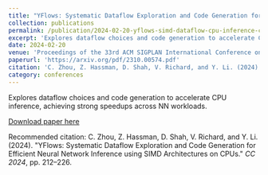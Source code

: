 ```yaml
---
title: "YFlows: Systematic Dataflow Exploration and Code Generation for Efficient Neural Network Inference using SIMD Architectures on CPUs"
collection: publications
permalink: /publication/2024-02-20-yflows-simd-dataflow-cpu-inference-cc2024
excerpt: 'Explores dataflow choices and code generation to accelerate CPU inference, achieving strong speedups across NN workloads.'
date: 2024-02-20
venue: 'Proceedings of the 33rd ACM SIGPLAN International Conference on Compiler Construction (CC 2024)'
paperurl: 'https://arxiv.org/pdf/2310.00574.pdf'
citation: 'C. Zhou, Z. Hassman, D. Shah, V. Richard, and Y. Li. (2024). &quot;YFlows: Systematic Dataflow Exploration and Code Generation for Efficient Neural Network Inference using SIMD Architectures on CPUs.&quot; <i>CC 2024</i>, pp. 212–226.'
category: conferences
---
```

Explores dataflow choices and code generation to accelerate CPU inference, achieving strong speedups across NN workloads.

[Download paper here](https://arxiv.org/pdf/2310.00574.pdf)

Recommended citation: C. Zhou, Z. Hassman, D. Shah, V. Richard, and Y. Li. (2024). "YFlows: Systematic Dataflow Exploration and Code Generation for Efficient Neural Network Inference using SIMD Architectures on CPUs." <i>CC 2024</i>, pp. 212–226.